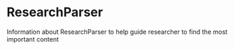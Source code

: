 # ResearchParser
Information about ResearchParser to help guide researcher to find the most important content
